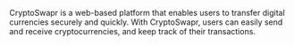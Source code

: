 CryptoSwapr is a web-based platform that enables users to transfer digital currencies securely and quickly. With CryptoSwapr, users can easily send and receive cryptocurrencies, and keep track of their transactions.
